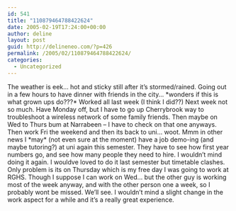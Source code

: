 ```yaml
---
id: 541
title: "110879464788422624"
date: 2005-02-19T17:24:00+00:00
author: deline
layout: post
guid: http://delineneo.com/?p=426
permalink: /2005/02/110879464788422624/
categories:
  - Uncategorized
---
```

The weather is eek&#8230; hot and sticky still after it&#8217;s stormed/rained. Going out in a few hours to have dinner with friends in the city&#8230; \*wonders if this is what grown ups do???\* Worked all last week (I think I did??) Next week not so much. Have Monday off, but I have to go up Cherrybrook way to troubleshoot a wireless network of some family friends. Then maybe on Wed to Thurs bum at Narrabeen &#8211; I have to check on that one anyways. Then work Fri the weekend and then its back to uni&#8230; woot. Mmm in other news I \*may\* (not even sure at the moment) have a job demo-ing (and maybe tutoring?) at uni again this semester. They have to see how first year numbers go, and see how many people they need to hire. I wouldn&#8217;t mind doing it again. I wouldve loved to do it last semester but timetable clashes. Only problem is its on Thursday which is my free day I was going to work at RGHS. Though I suppose I can work on Wed&#8230; but the other guy is working most of the week anyway, and with the other person one a week, so I probably wont be missed. We&#8217;ll see. I wouldn&#8217;t mind a slight change in the work aspect for a while and it&#8217;s a really great experience.
